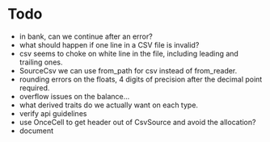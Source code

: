 # Todo

- in bank, can we continue after an error?
- what should happen if one line in a CSV file is invalid?
- csv seems to choke on white line in the file, including leading and trailing ones.
- SourceCsv we can use from_path for csv instead of from_reader.
- rounding errors on the floats, 4 digits of precision after the decimal point required.
- overflow issues on the balance...
- what derived traits do we actually want on each type.
- verify api guidelines
- use OnceCell to get header out of CsvSource and avoid the allocation?
- document
